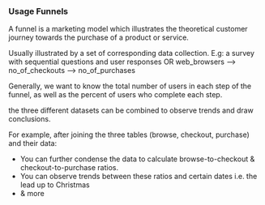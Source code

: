 ### Usage Funnels

A funnel is a marketing model which illustrates the theoretical customer journey towards the purchase of a product or service.

Usually illustrated by a set of corresponding data collection.
E.g:
a survey with sequential questions and user responses
OR
web_browsers --> no_of_checkouts --> no_of_purchases

Generally, we want to know the total number of users in each step of the funnel, as well as the percent of users who complete each step.

the three different datasets can be combined to observe trends and draw conclusions.

For example, after joining the three tables (browse, checkout, purchase) and their data:
- You can further condense the data to calculate browse-to-checkout & checkout-to-purchase ratios.
- You can observe trends between these ratios and certain dates i.e. the lead up to Christmas
- & more
